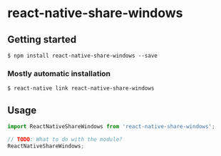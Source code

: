 # react-native-share-windows

## Getting started

`$ npm install react-native-share-windows --save`

### Mostly automatic installation

`$ react-native link react-native-share-windows`

## Usage
```javascript
import ReactNativeShareWindows from 'react-native-share-windows';

// TODO: What to do with the module?
ReactNativeShareWindows;
```
